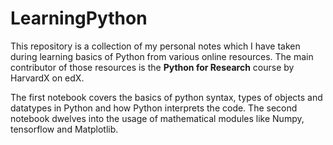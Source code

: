 # LearningPython

This repository is a collection of my personal notes which I have taken during learning basics of Python from various online resources. The main contributor of those resources
is the **Python for Research** course by HarvardX on edX.

The first notebook covers the basics of python syntax, types of objects and datatypes in Python and how Python interprets the code. The second notebook dwelves into the usage of mathematical 
modules like Numpy, tensorflow and Matplotlib.
